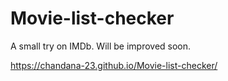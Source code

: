 # Movie-list-checker
A small try on IMDb. Will be improved soon.


https://chandana-23.github.io/Movie-list-checker/
